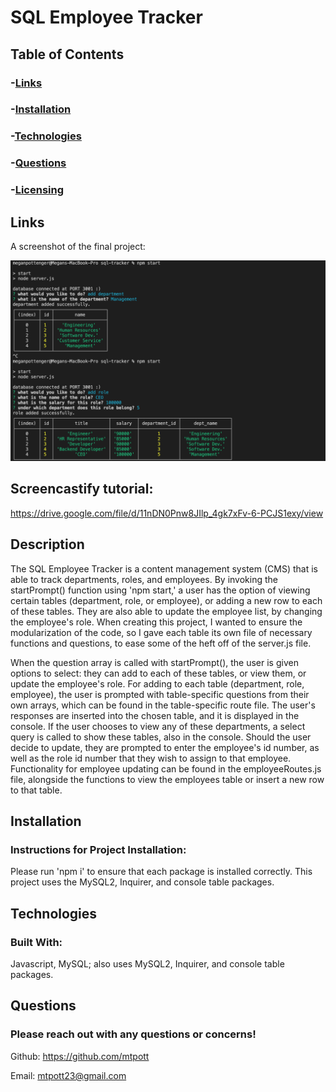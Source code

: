 # SQL Employee Tracker

## Table of Contents
### -[Links](#links)
### -[Installation](#installation)
### -[Technologies](#technologies)
### -[Questions](#questions)
### -[Licensing](#license)

## Links
A screenshot of the final project:

![project-final-image](./assets/images/sql-final-image.png)

## Screencastify tutorial:

https://drive.google.com/file/d/11nDN0Pnw8JIlp_4gk7xFv-6-PCJS1exy/view



## Description
The SQL Employee Tracker is a content management system (CMS) that is able to track departments, roles, and employees. By invoking the startPrompt() function using 'npm start,' a user has the option of viewing certain tables (department, role, or employee), or adding a new row to each of these tables. They are also able to update the employee list, by changing the employee's role. When creating this project, I wanted to ensure the modularization of the code, so I gave each table its own file of necessary functions and questions, to ease some of the heft off of the server.js file. 

When the question array is called with startPrompt(), the user is given options to select: they can add to each of these tables, or view them, or update the employee's role. For adding to each table (department, role, employee), the user is prompted with table-specific questions from their own arrays, which can be found in the table-specific route file. The user's responses are inserted into the chosen table, and it is displayed in the console. If the user chooses to view any of these departments, a select query is called to show these tables, also in the console. Should the user decide to update, they are prompted to enter the employee's id number, as well as the role id number that they wish to assign to that employee. Functionality for employee updating can be found in the employeeRoutes.js file, alongside the functions to view the employees table or insert a new row to that table.
  
## Installation
### Instructions for Project Installation:
Please run 'npm i' to ensure that each package is installed correctly. This project uses the MySQL2, Inquirer, and console table packages.
  
## Technologies
### Built With:
Javascript, MySQL; also uses MySQL2, Inquirer, and console table packages.
  
## Questions
### Please reach out with any questions or concerns!
Github: https://github.com/mtpott

Email: mtpott23@gmail.com
